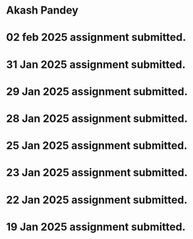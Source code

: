 # Akash Pandey
# 02 feb 2025 assignment submitted.
# 31 Jan 2025 assignment submitted.
# 29 Jan 2025 assignment submitted.
# 28 Jan 2025 assignment submitted.
# 25 Jan 2025 assignment submitted.
# 23 Jan 2025 assignment submitted.
# 22 Jan 2025 assignment submitted.
# 19 Jan 2025 assignment submitted.

